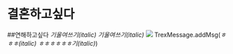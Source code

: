 # 결혼하고싶다
##연해하고싶다
*기울여쓰기(italic)* _기울여쓰기(italic)_
![](http://cfs15.tistory.com/image/161/tistory/2009/02/24/21/39/49a3ea934d631)
TrexMessage.addMsg(*ㅎㅎㅎ(italic)* _ㅎㅎㅎㅎㅎㅎ기(italic)_)
